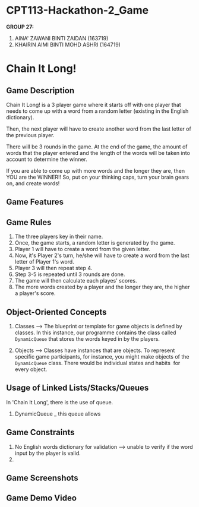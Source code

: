 # CPT113-Hackathon-2_Game
**GROUP 27:**
1. AINA' ZAWANI BINTI ZAIDAN (163719)
2. KHAIRIN AIMI BINTI MOHD ASHRI (164719)

# Chain It Long!
## Game Description
Chain It Long! is a 3 player game where it starts off with one player that needs to come up with a word from a random letter (existing in the English dictionary). 

Then, the next player will have to create another word from the last letter of the previous player.

There will be 3 rounds in the game. At the end of the game, the amount of words that the player entered and the length of the words will be taken into account to determine the winner. 

If you are able to come up with more words and the longer they are, then YOU are the WINNER!! So, put on your thinking caps, turn your brain gears on, and create words!

## Game Features


## Game Rules
1. The three players key in their name.
2. Once, the game starts, a random letter is generated by the game.
3. Player 1 will have to create a word from the given letter.
4. Now, it's Player 2's turn, he/she will have to create a word from the last letter of Player 1's word.
5. Player 3 will then repeat step 4.
6. Step 3-5 is repeated until 3 rounds are done.
7. The game will then calculate each playes' scores.
8. The more words created by a player and the longer they are, the higher a player's score.

## Object-Oriented Concepts
1. Classes --> The blueprint or template for game objects is defined by classes. In this instance, our programme contains the class called `DynamicQueue` that stores the words keyed in by the players.

2. Objects --> Classes have instances that are objects. To represent specific game participants, for instance, you might make objects of the `DynamicQueue` class. There would be individual states and habits  for every object.

## Usage of Linked Lists/Stacks/Queues
In 'Chain It Long', there is the use of queue.

1. DynamicQueue
   _ this queue allows 

## Game Constraints
1. No English words dictionary for validation --> unable to verify if the word input by the player is valid.
2. 
## Game Screenshots
## Game Demo Video
